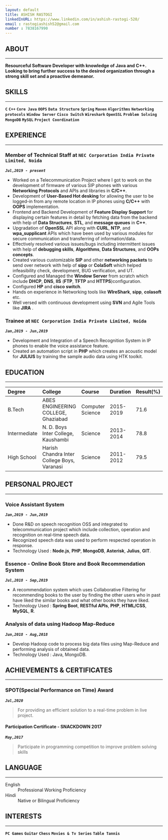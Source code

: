 ```yaml
---
layout: default
title: ASHISH RASTOGI
linkedInURL: https://www.linkedin.com/in/ashish-rastogi-520/
email : rastogiashish52@gmail.com
number : 7838167990
---
```


## ABOUT 
---
**Resourceful Software Developer with knowledge of Java and C++. Looking to bring further success to the desired organization through a strong skill set
and a proactive demeanor.**

## SKILLS
---
**`C`** **`C++`** **`Core Java`** **`OOPS`** **`Data Structure`** **`Spring`** **`Maven`** **`Algorithms`** **`Networking protocols`** **`Window Server`** **`Cisco Switch`** **`Wireshark`** **`OpenSSL`** **`Problem Solving`** **`MongoDB`** **`MySQL`** **`Project Coordination`**

## EXPERIENCE
---
### Member of Technical Staff at **`NEC Corporation India Private Limited, Noida`** 
_**`Jul,2019 - present`**_
 - Worked on a Telecommunication Project where I got to work on the development of firmware of various SIP phones with various **Networking Protocols** and APIs and libraries in **C/C++**.
 - Development of **User-Based Hot desking** for allowing the user to be logged-in from any remote location in IP phones using **C/C++** with **OOPS** implementation.
 - Frontend and Backend Development of **Feature Display Support** for displaying certain features in detail by fetching data from the backend with help of **Data Structures**, **STL**, and **message queues** in **C++**.
 - Upgradation of **OpenSSL** API along with **CURL**, **NTP**, and **wpa_supplicant** APIs which have been used by various modules for secure communication and transferring of information/data.
 - Effectively resolved various issues/bugs including intermittent issues with help of **debugging skills**, **Algorithms**, **Data Structures**, and **OOPs concepts**.
 - Created various customizable **SIP** and other **networking packets** to send over network with help of **sipp** or **ColaSoft** which helped infeasibility check, development, BUG verification, and UT.
 - Configured and Managed the **Window Server** from scratch which include **DHCP**, **DNS**, **IIS** (**FTP**, **TFTP** and **HTTPS**)configuration.
 - Configured **HP** and **cisco switch**.
 - Hands on experience in Networking tools like **WIreShark**, **sipp**, **colasoft** etc.
 - Well versed with continuous development using **SVN** and Agile Tools like **JIRA** .

### Trainee at **`NEC Corporation India Private Limited, Noida`**
_**`Jan,2019 - Jun,2019`**_
 - Development and Integration of a Speech Recognition System in IP phones to enable the voice assistance feature.
 - Created an automation script in **PHP** which creates an acoustic model for **JULIUS** by training the sample audio data using HTK toolkit.

## EDUCATION
---

| Degree     | College                                    | Course          | Duration | Result(%)|
|:-----------|:-------------------------------------------|:----------------|:---------|:---------|
|B.Tech      | ABES ENGINEERING COLLEGE, Ghaziabad        | Computer Science| 2015-2019| 71.6     |
|Intermediate| N. D. Boys Inter College, Kaushambi        | Science         | 2013-2014| 78.8     |
|High School | Harish Chandra Inter College Boys, Varanasi| Science         | 2011-2012| 79.5     |

## PERSONAL PROJECT
---
### Voice Assistant System
_**`Jan,2019 - Jun,2019`**_
 - Done R&D on speech recognition OSS and integrated to telecommunication project which include collection, operation and recognition on real-time speech data.
 - Recognized speech data was used to perform respected operation in response.
 - Technology Used : **Node.js**, **PHP**, **MongoDB**, **Asterisk**, **Julius**, **GIT**.

### Essence - Online Book Store and Book Recommendation System
_**`Jul,2018 - Sep,2019`**_
 - A recommendation system which uses Collaborative Filtering for recommending books to the user by finding the other users who in past have liked the similar books and what other books they have liked.
 - Technology Used : **Spring Boot**, **RESTful APIs**, **PHP**, **HTML/CSS**, **MySQL**, **R**.

### Analysis of data using Hadoop Map-Reduce
_**`Jun,2018 - Aug,2018`**_
 - Develop Hadoop code to process big data files using Map-Reduce and performing analysis of obtained data.
 - Technology Used : Java, MongoDB.
 
## ACHIEVEMENTS & CERTIFICATES
---
### SPOT(Special Performance on Time) Award
_**`Jul,2020`**_
> For providing an efficient solution to a real-time problem in live project.

#### Participation Certificate - SNACKDOWN 2017
_**`May,2017`**_
> Participate in programming competition to improve problem solving skills

## LANGUAGE
---
<dl>
<dt>English</dt>
<dd>Professional Working Proficiency</dd>
<dt>Hindi</dt>
<dd>Native or Bilingual Proficiency</dd>
</dl>

## INTERESTS
---
**`PC Games`** **`Guitar`** **`Chess`** **`Movies & Tv Series`** **`Table Tannis`**

